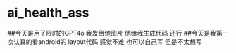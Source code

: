 ﻿# ai_health_ass
##今天是用了限时的GPT4o 我发给他图片 他给我生成代码 还行 
##今天是我第一次认真的看android的 layout代码  感觉不难 也可以自己写 但是不太想写 
